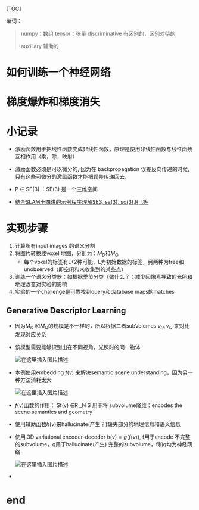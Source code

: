 [TOC]

单词：

> numpy：数组	tensor：张量  discriminative 有区别的，区别对待的
>
> auxiliary 辅助的



# 如何训练一个神经网络





# 梯度爆炸和梯度消失





# 小记录

- 激励函数用于把线性函数变成非线性函数，原理是使用非线性函数与线性函数互相作用（乘，除，映射）

- 激励函数必须是可以微分的, 因为在 backpropagation 误差反向传递的时候, 只有这些可微分的激励函数才能把误差传递回去.

- P ∈ SE(3)  ：SE(3)	是一个三维空间

- [结合SLAM十四讲的示例程序理解SE3, se(3), so(3),R, t等](https://blog.csdn.net/qq_28448117/article/details/79644920)

# 实现步骤

1. 计算所有input images 的语义分割
2. 将图片转换成voxel 地图，分别为：$M_D$和$M_Q$ 
   - 每个voxel的标签有L+2种可能，L为初始数据的标签，另两种为free和unobserved（即空闲和未收集到的某些点）
3. 训练一个语义分类器：如根据季节分类（做什么？：减少因像素导致的光照和地理改变对实验的影响
4. 实验的一个challenge是可靠找到query和database maps的matches



## Generative Descriptor Learning 

- 因为$M_D$ 和$M_Q$的规模是不一样的，所以根据二者subVolumes  $v_D,v_Q$ 来对比发现对应关系

- 该模型需要能够识别出在不同视角，光照时的同一物体

  ![在这里插入图片描述](https://img-blog.csdnimg.cn/20190304221215902.png)

- 本例使用embedding $f(v)$ 来解决semantic scene understanding，因为另一种方法消耗太大

  ![在这里插入图片描述](https://img-blog.csdnimg.cn/20190304221539917.png?x-oss-process=image/watermark,type_ZmFuZ3poZW5naGVpdGk,shadow_10,text_aHR0cHM6Ly9ibG9nLmNzZG4ubmV0L3FxXzM2MzAzODYy,size_16,color_FFFFFF,t_70)

- $f(v)$函数的作用： $f(v) ∈R _N $ 用于将 subvolume降维：encodes the scene semantics and geometry

- 使用辅助函数$h(v)​$来hallucinate(产生？)缺失部分的地理信息和语义信息

- 使用 3D variational encoder-decoder $h(v)=g(f(v))$, f用于encode 不完整的subvolume，g用于hallucinate(产生) 完整的subvolume，f和g均为神经网络  

  ![在这里插入图片描述](https://img-blog.csdnimg.cn/20190304223139166.png)

- 

# end

 